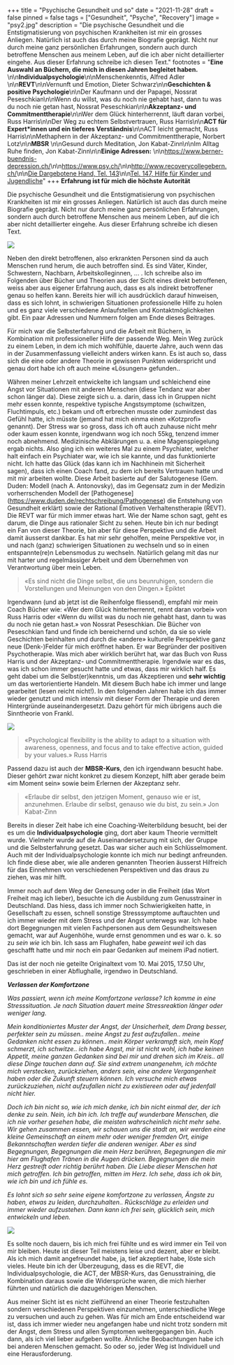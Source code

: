 +++
title = "Psychische Gesundheit und so"
date = "2021-11-28"
draft = false
pinned = false
tags = ["Gesundheit", "Psyche", "Recovery"]
image = "psy2.jpg"
description = "Die psychische Gesundheit und die Entstigmatisierung von psychischen Krankheiten ist mir ein grosses Anliegen. Natürlich ist auch das durch meine Biografie geprägt. Nicht nur durch meine ganz persönlichen Erfahrungen, sondern auch durch betroffene Menschen aus meinem Leben, auf die ich aber nicht detaillierter eingehe. Aus dieser Erfahrung schreibe ich diesen Text."
footnotes = "**Eine Auswahl an Büchern, die mich in diesen Jahren begleitet haben.** \n\n**Individualpsychologie**\n\nMenschenkenntis, Alfred Adler \n\n**REVT**\n\nVernunft und Emotion, Dieter Schwarz\n\n**Geschichten & positive Psychologie**\n\nDer Kaufmann und der Papagei, Nossrat Peseschkian\n\nWenn du willst, was du noch nie gehabt hast, dann tu was du noch nie getan hast, Nossrat Peseschkian\n\n**Akzeptanz- und Commitmenttherapie**\n\nWer dem Glück hinterherrennt, läuft daran vorbei, Russ Harris\n\nDer Weg zu echtem Selbstvertrauen, Russ Harris\n\n**ACT für Expert*innen und ein tieferes Verständnis**\n\nACT leicht gemacht, Russ Harris\n\nMethaphern in der Akzeptanz- und Commitmenttherapie, Norbert Lotz\n\n**MBSR** \n\nGesund durch Meditation, Jon Kabat-Zinn\n\nIm Alltag Ruhe finden, Jon Kabat-Zinn\n\n**Einige Adressen:** \n\n<https://www.berner-buendnis-depression.ch/>\n\n<https://www.psy.ch/>\n\n<http://www.recoverycollegebern.ch/>\n\n[Die Dargebotene Hand, Tel. 143](https://www.143.ch/)\n\n[Tel. 147, Hilfe für Kinder und Jugendliche](https://www.147.ch/de/)"
+++
**Erfahrung ist für mich die höchste Autorität** 

Die psychische Gesundheit und die Entstigmatisierung von psychischen Krankheiten ist mir ein grosses Anliegen. Natürlich ist auch das durch meine Biografie geprägt. Nicht nur durch meine ganz persönlichen Erfahrungen, sondern auch durch betroffene Menschen aus meinem Leben, auf die ich aber nicht detaillierter eingehe. Aus dieser Erfahrung schreibe ich diesen Text. 

![](psy3.jpg)

Neben den direkt betroffenen, also erkrankten Personen sind da auch Menschen rund herum, die auch betroffen sind. Es sind Väter, Kinder, Schwestern, Nachbarn, Arbeitskolleginnen, ... . Ich schreibe also im Folgenden über Bücher und Theorien aus der Sicht eines direkt betroffenen, weiss aber aus eigener Erfahrung auch, dass es als indirekt betroffener genau so helfen kann. Bereits hier will ich ausdrücklich darauf hinweisen, dass es sich lohnt, in schwierigen Situationen professionelle Hilfe zu holen und es ganz viele verschiedene Anlaufstellen und Kontaktmöglichkeiten gibt. Ein paar Adressen und Nummern folgen am Ende dieses Beitrages.

Für mich war die Selbsterfahrung und die Arbeit mit Büchern, in Kombination mit professioneller Hilfe der passende Weg. Mein Weg zurück zu einem Leben, in dem ich mich wohlfühle, dauerte Jahre, auch wenn das in der Zusammenfassung vielleicht anders wirken kann. Es ist auch so, dass sich die eine oder andere Theorie in gewissen Punkten widerspricht und genau dort habe ich oft auch meine «Lösungen» gefunden..

Währen meiner Lehrzeit entwickelte ich langsam und schleichend eine Angst vor Situationen mit anderen Menschen (diese Tendanz war aber schon länger da). Diese zeigte sich u. a. darin, dass ich in Gruppen nicht mehr essen konnte, respektive typische Angstsymptome (schwitzen, Fluchtimpuls, etc.) bekam und oft erbrechen musste oder zumindest das Gefühl hatte, ich müsste (jemand hat mich einma einen «Kotzprofi» genannt). Der Stress war so gross, dass ich oft auch zuhause nicht mehr oder kaum essen konnte, irgendwann wog ich noch 55kg, tenzend immer noch abnehmend. Medizinische Abklärungen u. a. eine Magenspiegelung ergab nichts. Also ging ich ein weiteres Mal zu einem Psychiater, welcher halt einfach ein Psychiater war, wie ich sie kannte, und das funktionierte nicht. Ich hatte das Glück (das kann ich im Nachhinein mit Sicherheit sagen), dass ich einen Coach fand, zu dem ich bereits Vertrauen hatte und mit mir arbeiten wollte. Diese Arbeit basierte auf der Salutogenese (Gem. Duden: Modell (nach A. Antonovsky), das im Gegensatz zum in der Medizin vorherrschenden Modell der \[Pathogenese](https://www.duden.de/rechtschreibung/Pathogenese) die Entstehung von Gesundheit erklärt) sowie der Rational Emotiven Verhaltenstherapie (REVT). Die REVT war für mich immer etwas hart. Wie der Name schon sagt, geht es darum, die Dinge aus rationaler Sicht zu sehen. Heute bin ich nur bedingt ein Fan von dieser Theorie, bin aber für diese Perspektive und die Arbeit damit äusserst dankbar. Es hat mir sehr geholfen, meine Perspektive vor, in und nach (ganz) schwierigen Situationen zu wechseln und so in einen entspannte(re)n Lebensmodus zu wechseln. Natürlich gelang mit das nur mit harter und regelmässiger Arbeit und dem Übernehmen von Verantwortung über mein Leben.

> «Es sind nicht die Dinge selbst, die uns beunruhigen, sondern die Vorstellungen und Meinungen von den Dingen.» Epiktet 

Irgendwann (und ab jetzt ist die Reihenfolge fliessend), empfahl mir mein Coach Bücher wie: «Wer dem Glück hinterherrennt, rennt daran vorbei» von Russ Harris oder «Wenn du willst was du noch nie gehabt hast, dann tu was du noch nie getan hast.» von Nossrat Peseschkian. Die Bücher von Peseschkian fand und finde ich bereichernd und schön, da sie so viele Geschichten beinhalten und durch die «andere» kulturelle Perspektive ganz neue (Denk-)Felder für mich eröffnet haben. Er war Begründer der positiven Psychotherapie. Was mich aber wirklich berührt hat, war das Buch von Russ Harris und der Akzeptanz- und Commitmenttherapie. Irgendwie war es das, was ich schon immer gesucht hatte und etwas, dass mir wirklich half. Es geht dabei um die Selbst(er)kenntnis, um das Akzeptieren und **sehr wichtig** um das wertorientierte Handeln. Mit diesem Buch habe ich immer und lange gearbeitet (lesen reicht nicht!). In den folgenden Jahren habe ich das immer wieder genutzt und mich intensiv mit dieser Form der Therapie und deren Hintergründe auseinandergesetzt. Dazu gehört für mich übrigens auch die Sinntheorie von Frankl.

![](psy2.jpg)

> «Psychological flexibility is the ability to adapt to a situation with awareness, openness, and focus and to take effective action, guided by your values.» Russ Harris

Passend dazu ist auch der **MBSR-Kurs**, den ich irgendwann besucht habe. Dieser gehört zwar nicht konkret zu diesem Konzept, hilft aber gerade beim «im Moment sein» sowie beim Erlernen der Akzeptanz sehr. 

> «Erlaube dir selbst, den jetzigen Moment, genauso wie er ist, anzunehmen. Erlaube dir selbst, genauso wie du bist, zu sein.» Jon Kabat-Zinn

Bereits in dieser Zeit habe ich eine Coaching-Weiterbildung besucht, bei der es um die **Individualpsychologie** ging, dort aber kaum Theorie vermittelt wurde. Vielmehr wurde auf die Auseinandersetzung mit sich, der Gruppe und die Selbsterfahrung gesetzt. Das war sicher auch ein Schlüsselmoment. Auch mit der Individualpsychologie konnte ich mich nur bedingt anfreunden. Ich finde diese aber, wie alle anderen genannten Theorien äusserst Hilfreich für das Einnehmen von verschiedenen Perspektiven und das draus zu ziehen, was mir hilft.

Immer noch auf dem Weg der Genesung oder in die Freiheit (das Wort Freiheit mag ich lieber), besuchte ich die Ausbildung zum Genusstrainer in Deutschland. Das hiess, dass ich immer noch Schwierigkeiten hatte, in Gesellschaft zu essen, schnell sonstige Stresssymptome auftauchten und ich immer wieder mit dem Stress und der Angst unterwegs war. Ich habe dort Begegnungen mit vielen Fachpersonen aus dem Gesundheitswesen gemacht, war auf Augenhöhe, wurde ernst genommen und es war o. k. so zu *sein wie* ich bin. Ich sass am Flughafen, habe *geweint weil* ich das geschafft hatte und mir noch ein paar Gedanken auf meinem iPad notiert. 

Das ist der noch nie geteilte Originaltext vom 10. Mai 2015, 17.50 Uhr, geschrieben in einer Abflughalle, irgendwo in Deutschland.

***Verlassen der Komfortzone***

*Was passiert, wenn ich meine Komfortzone verlasse? Ich komme in eine Stresssituation. Je nach Situation dauert meine Stressreaktion länger oder weniger lang.*

*Mein konditioniertes Muster der Angst, der Unsicherheit, dem Drang besser, perfekter sein zu müssen.. meine Angst zu fest aufzufallen.. meine Gedanken nicht essen zu können.. mein Körper verkrampft sich, mein Kopf schmerzt, ich schwitze.. ich habe Angst, mir ist nicht wohl, ich habe keinen Appetit, meine ganzen Gedanken sind bei mir und drehen sich im Kreis.. all diese Dinge tauchen dann auf. Sie sind extrem unangenehm, ich möchte mich verstecken, zurückziehen, anders sein, eine andere Vergangenheit haben oder die Zukunft steuern können. Ich versuche mich etwas zurückzuziehen, nicht aufzufallen nicht zu existiereen oder auf jedenfall nicht hier.* 

*Doch ich bin nicht so, wie ich mich denke, ich bin nicht einmal der, der ich denke zu sein. Nein, ich bin ich. Ich treffe auf wunderbare Menschen, die ich nie vorher gesehen habe, die meisten wahrscheinlich nicht mehr sehe. Wir gehen zusammen essen, wir schauen uns die stadt an, wir werden eine kleine Gemeinschaft an einem mehr oder weniger fremden Ort, einige Bekanntschaften werden tiefer die anderen weniger. Aber es sind Begegnungen, Begegnungen die mein Herz berühren, Begegnungen die mir hier am Flughafen Tränen in die Augen drücken. Begegnungen die mein Herz gestreift oder richtig berührt haben. Die Liebe dieser Menschen hat mich getroffen. Ich bin getroffen, mitten im Herz. Ich sehe, dass ich ok bin, wie ich bin und ich fühle es.* 

*Es lohnt sich so sehr seine eigene komfortzone zu verlassen, Ängste zu haben, etwas zu leiden, durchzuhalten.. Rückschläge zu erleiden und immer wieder aufzustehen. Dann kann ich frei sein, glücklich sein, mich entwickeln und leben.*

![](psy1.jpg)

Es sollte noch dauern, bis ich mich frei fühlte und es wird immer ein Teil von mir bleiben. Heute ist dieser Teil meistens leise und dezent, aber er bleibt. Als ich mich damit angefreundet habe, ja, tief akzeptiert habe, löste sich vieles. Heute bin ich der Überzeugung, dass es die REVT, die Individualpsychologie, die ACT, der MBSR-Kurs, das Genusstraining, die Kombination daraus sowie die Widersprüche waren, die mich hierher führten und natürlich die dazugehörigen Menschen.

Aus meiner Sicht ist es nicht zielführend an einer Theorie festzuhalten sondern verschiedenen Perspektiven einzunehmen, unterschiedliche Wege zu versuchen und auch zu gehen. Was für mich am Ende entscheidend war ist, dass ich immer wieder neu angefangen habe und nicht trotz sondern mit der Angst, dem Stress und allen Symptomen weitergegangen bin. Auch dann, als ich viel lieber aufgeben wollte. Ähnliche Beobachtungen habe ich bei anderen Menschen gemacht. So oder so, jeder Weg ist Individuell und eine Herausforderung.